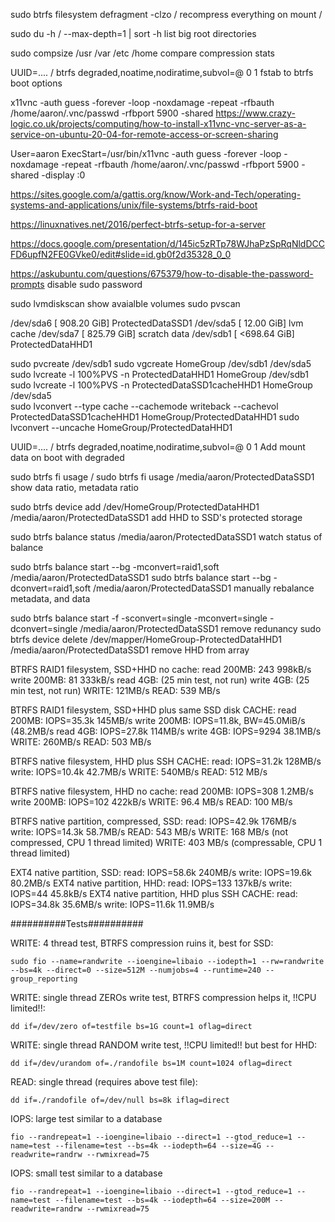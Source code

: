 sudo btrfs filesystem defragment -clzo /
	recompress everything on mount /

sudo du -h / --max-depth=1 | sort -h
	list big root directories

sudo compsize /usr /var /etc /home
	compare compression stats

UUID=.... / btrfs degraded,noatime,nodiratime,subvol=@ 0 1
	fstab to btrfs boot options

x11vnc -auth guess -forever -loop -noxdamage -repeat -rfbauth /home/aaron/.vnc/passwd -rfbport 5900 -shared
	https://www.crazy-logic.co.uk/projects/computing/how-to-install-x11vnc-vnc-server-as-a-service-on-ubuntu-20-04-for-remote-access-or-screen-sharing

User=aaron
ExecStart=/usr/bin/x11vnc -auth guess -forever -loop -noxdamage -repeat -rfbauth /home/aaron/.vnc/passwd -rfbport 5900 -shared -display :0

https://sites.google.com/a/gattis.org/know/Work-and-Tech/operating-systems-and-applications/unix/file-systems/btrfs-raid-boot

https://linuxnatives.net/2016/perfect-btrfs-setup-for-a-server

https://docs.google.com/presentation/d/145ic5zRTp78WJhaPzSpRqNldDCCFD6upfN2FE0GVke0/edit#slide=id.gb0f2d35328_0_0

https://askubuntu.com/questions/675379/how-to-disable-the-password-prompts
	disable sudo password

sudo lvmdiskscan
	show avaialble volumes
sudo pvscan

/dev/sda6  [     908.20 GiB]
	ProtectedDataSSD1
/dev/sda5  [      12.00 GiB]
	lvm cache
/dev/sda7  [     825.79 GiB]
	scratch data
/dev/sdb1  [    <698.64 GiB]
	ProtectedDataHHD1

sudo pvcreate /dev/sdb1
sudo vgcreate HomeGroup /dev/sdb1 /dev/sda5
sudo lvcreate -l 100%PVS -n ProtectedDataHHD1 HomeGroup /dev/sdb1
sudo lvcreate -l 100%PVS -n ProtectedDataSSD1cacheHHD1 HomeGroup /dev/sda5	
sudo lvconvert --type cache --cachemode writeback --cachevol ProtectedDataSSD1cacheHHD1 HomeGroup/ProtectedDataHHD1
sudo lvconvert --uncache HomeGroup/ProtectedDataHHD1	

UUID=.... / btrfs degraded,noatime,nodiratime,subvol=@ 0 1
	Add mount data on boot with degraded

sudo btrfs fi usage /
sudo btrfs fi usage /media/aaron/ProtectedDataSSD1
	show data ratio, metadata ratio

sudo btrfs device add /dev/HomeGroup/ProtectedDataHHD1 /media/aaron/ProtectedDataSSD1
	add HHD to SSD's protected storage

sudo btrfs balance status /media/aaron/ProtectedDataSSD1
	watch status of balance

sudo btrfs balance start --bg -mconvert=raid1,soft /media/aaron/ProtectedDataSSD1
sudo btrfs balance start --bg -dconvert=raid1,soft /media/aaron/ProtectedDataSSD1
	manually rebalance metadata, and data

sudo btrfs balance start -f -sconvert=single -mconvert=single -dconvert=single /media/aaron/ProtectedDataSSD1
	remove redunancy
sudo btrfs device delete /dev/mapper/HomeGroup-ProtectedDataHHD1 /media/aaron/ProtectedDataSSD1
	remove HHD from array


BTRFS RAID1 filesystem, SSD+HHD no cache: 
	read 200MB: 243 998kB/s
	write 200MB: 81 333kB/s
	read 4GB: (25 min test, not run)
	write 4GB: (25 min test, not run)
	WRITE: 121MB/s
	READ: 539 MB/s

BTRFS RAID1 filesystem, SSD+HHD plus same SSD disk CACHE: 
	read 200MB: IOPS=35.3k 145MB/s
	write 200MB: IOPS=11.8k, BW=45.0MiB/s (48.2MB/s
	read 4GB: IOPS=27.8k 114MB/s
	write 4GB: IOPS=9294 38.1MB/s
	WRITE: 260MB/s
	READ: 503 MB/s

BTRFS native filesystem, HHD plus SSH CACHE: 
	read: IOPS=31.2k 128MB/s
	write: IOPS=10.4k 42.7MB/s
	WRITE: 540MB/s
	READ: 512 MB/s

BTRFS native filesystem, HHD no cache: 
	read 200MB: IOPS=308 1.2MB/s
	write 200MB: IOPS=102 422kB/s
	WRITE: 96.4 MB/s
	READ: 100 MB/s

BTRFS native partition, compressed, SSD: 
	read: IOPS=42.9k	176MB/s  
	write: IOPS=14.3k 	58.7MB/s
	READ: 543 MB/s
	WRITE: 168 MB/s (not compressed, CPU 1 thread limited)
	WRITE: 403 MB/s (compressable, CPU 1 thread limited)

EXT4 native partition, SSD: 
	read: IOPS=58.6k 240MB/s
	write: IOPS=19.6k 80.2MB/s
EXT4 native partition, HHD: 
	read: IOPS=133 137kB/s
	write: IOPS=44 45.8kB/s
EXT4 native partition, HHD plus SSH CACHE: 
	read: IOPS=34.8k 35.6MB/s
	write: IOPS=11.6k 11.9MB/s

##########Tests##########

WRITE: 4 thread test, BTRFS compression ruins it, best for SSD: 

	sudo fio --name=randwrite --ioengine=libaio --iodepth=1 --rw=randwrite --bs=4k --direct=0 --size=512M --numjobs=4 --runtime=240 --group_reporting

WRITE: single thread ZEROs write test, BTRFS compression helps it, !!CPU limited!!:

	dd if=/dev/zero of=testfile bs=1G count=1 oflag=direct

WRITE: single thread RANDOM write test, !!CPU limited!! but best for HHD:

	dd if=/dev/urandom of=./randofile bs=1M count=1024 oflag=direct

READ: single thread (requires above test file):

	dd if=./randofile of=/dev/null bs=8k iflag=direct

IOPS: large test similar to a database

	fio --randrepeat=1 --ioengine=libaio --direct=1 --gtod_reduce=1 --name=test --filename=test --bs=4k --iodepth=64 --size=4G --readwrite=randrw --rwmixread=75

IOPS: small test similar to a database

	fio --randrepeat=1 --ioengine=libaio --direct=1 --gtod_reduce=1 --name=test --filename=test --bs=4k --iodepth=64 --size=200M --readwrite=randrw --rwmixread=75

